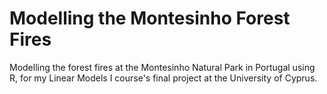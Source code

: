 # Modelling the Montesinho Forest Fires
Modelling the forest fires at the Montesinho Natural Park in Portugal using R, for my Linear Models I course's final project at the University of Cyprus.
